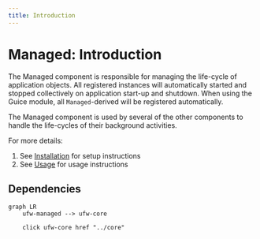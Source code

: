 ```yaml
---
title: Introduction
---
```


# Managed: Introduction

The Managed component is responsible for managing the life-cycle of application objects. All registered instances will
automatically started and stopped collectively on application start-up and shutdown. When using the Guice module, all
`Managed`-derived will be registered automatically.

The Managed component is used by several of the other components to handle the life-cycles of their background
activities.

For more details:

1. See [Installation](./installation.md) for setup instructions
2. See [Usage](./usage.md) for usage instructions

## Dependencies

```mermaid
graph LR
    ufw-managed --> ufw-core

    click ufw-core href "../core"
```
